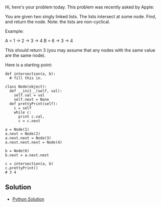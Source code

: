 Hi, here's your problem today. This problem was recently asked by Apple:

You are given two singly linked lists. The lists intersect at some node. Find, and return the node. Note: the lists 
are non-cyclical.

Example:

A = 1 -> 2 -> 3 -> 4
B = 6 -> 3 -> 4

This should return 3 (you may assume that any nodes with the same value are the same node).

Here is a starting point:

```
def intersection(a, b):
  # fill this in.

class Node(object):
  def __init__(self, val):
    self.val = val
    self.next = None
  def prettyPrint(self):
    c = self
    while c:
      print c.val,
      c = c.next

a = Node(1)
a.next = Node(2)
a.next.next = Node(3)
a.next.next.next = Node(4)

b = Node(6)
b.next = a.next.next

c = intersection(a, b)
c.prettyPrint()
# 3 4
```


## Solution

- [Python Solution](./Solution.py)